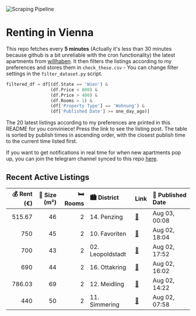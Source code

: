 ![Scraping Pipeline](https://github.com/AthomsG/renting-in-vienna/actions/workflows/run_pipeline.yml/badge.svg)


# Renting in Vienna

This repo fetches every **5 minutes** (Actually it's less than 30 minutes because github is a bit unreliable with the cron functionality) the latest apartments from [willhaben](https://www.willhaben.at/).
It then filters the listings according to my preferences and stores them in `check_these.csv` - You can change filter settings in the `filter_dataset.py` script.

```python
filtered_df = df[(df.State == 'Wien') & 
                 (df.Price < 800) &
                 (df.Price > 400) &
                 (df.Rooms > 1) &
                 (df['Property Type'] == 'Wohnung') &
                 (df['Published Date'] >= one_day_ago)]
```

The 20 latest listings according to my preferences are printed in this README for you conviniece! Press the link to see the listing post.
The table is sorted by publish times in ascending order, with the closest publish time to the current time listed first.

If you want to get notifications in real time for when new apartments pop up, you can join the telegram channel synced to this repo [here](https://t.me/+1HPAYOf5BSsyNTlk).

## Recent Active Listings

|   💰 Rent (€) |   📏 Size (m²) |   🛏️ Rooms | 🏙️ District      | Link                                                                                                                                                                                                                            | 📅 Published Date   |
|-------------:|--------------:|-----------:|:-----------------|:--------------------------------------------------------------------------------------------------------------------------------------------------------------------------------------------------------------------------------|:-------------------|
|       515.67 |            46 |          2 | 14. Penzing      | [🔗](https://www.willhaben.at/iad/immobilien/d/mietwohnungen/wien/wien-1140-penzing/2-zimmer-gemeindewohnung-zu-vergeben-stichtag-30.06.2025-1682867657/)                                                                        | Aug 03, 00:08      |
|       750    |            45 |          2 | 10. Favoriten    | [🔗](https://www.willhaben.at/iad/immobilien/d/mietwohnungen/wien/wien-1100-favoriten/ruhige-gr%C3%BCnlage-2-zimmer-beim-reumannplatz-1653457722/)                                                                               | Aug 02, 18:04      |
|       700    |            43 |          2 | 02. Leopoldstadt | [🔗](https://www.willhaben.at/iad/immobilien/d/mietwohnungen/wien/wien-1020-leopoldstadt/gut-geschnittene-2-zimmerwohnung-in-ruhiger-lage-und-gr%C3%BCner-umgebung-tolle-anbindung-an-den-%C3%B6ffentlichen-verkehr-1992055258/) | Aug 02, 17:52      |
|       690    |            44 |          2 | 16. Ottakring    | [🔗](https://www.willhaben.at/iad/immobilien/d/mietwohnungen/wien/wien-1160-ottakring/ruhige-2-zi-altbau-3min-zu-u3-ottakring-823084971/)                                                                                        | Aug 02, 16:02      |
|       786.03 |            69 |          2 | 12. Meidling     | [🔗](https://www.willhaben.at/iad/immobilien/d/mietwohnungen/wien/wien-1120-meidling/helle-2-zimmer-dachgescho%C3%9Fwohnung-mit-loggia---1120-wien-erlgasse-21-23-1622952647/)                                                   | Aug 02, 14:22      |
|       440    |            50 |          2 | 11. Simmering    | [🔗](https://www.willhaben.at/iad/immobilien/d/mietwohnungen/wien/wien-1110-simmering/wohnung-mit-vormerkschein-zu-vergeben---direktvergabe-ab-september-824990442/)                                                             | Aug 02, 07:58      |
